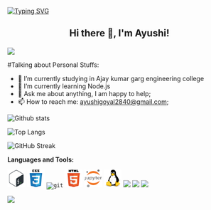 <!-- ### Hi 👋 I am Ayushi Goel , a Computer Science Engineer to solve real world problems.✨
![This is an image](https://myoctocat.com/assets/images/base-octocat.svg)


![Github stats](https://github-readme-stats.vercel.app/api?username=ayushigoyal2840&theme=highcontrast&show_icons=true&count_private=true)

![Top Languages Card](https://github-readme-stats.vercel.app/api/top-langs/?username=ayushigoyal2840) -->
<!--
**ayushigoyal2840/ayushigoyal2840** is a ✨ _special_ ✨ repository because its `README.md` (this file) appears on your GitHub profile.

Here are some ideas to get you started:

- 🔭 I’m currently working on ...
- 🌱 I’m currently learning ...
- 👯 I’m looking to collaborate on ...
- 🤔 I’m looking for help with ...
- 💬 Ask me about ...
- 📫 How to reach me: ...
- 😄 Pronouns: ...
- ⚡ Fun fact: ...
-->



[![Typing SVG](https://readme-typing-svg.herokuapp.com?multiline=true&width=500&lines=Computer+Science+Engineer+and+web+developer.++++++++++)](https://git.io/typing-svg)

<p align="center">
  
</p>  
<h2 align="center">Hi there 👋, I'm Ayushi!</h2>


<a href="https://www.linkedin.com/in/ayushi-goel-2b3359191/" target="blank"><img align="center" src="https://img.shields.io/badge/LinkedIn-AyushiGoel-blue">  </a> 

#Talking about Personal Stuffs:
- 🔭 I’m currently studying in Ajay kumar garg engineering college
- 🌱 I’m currently learning Node.js
- 💬 Ask me about anything, I am happy to help;
- 📫 How to reach me: ayushigoyal2840@gmail.com;


![Github stats](https://github-readme-stats.vercel.app/api?username=ayushigoyal2840&theme=highcontrast&show_icons=true&count_private=true)


![Top Langs](https://github-readme-stats.vercel.app/api/top-langs/?username=ayushigoyal2840&layout=compact)

![GitHub Streak](https://github-readme-streak-stats.herokuapp.com?user=ayushigoyal2840&theme=neon-palenight&hide_border=true)




**Languages and Tools:**  

<code><img src="https://raw.githubusercontent.com/devicons/devicon/master/icons/bash/bash-original.svg" alt="bash" width="40" height="40"/></code>
<code><img src="https://raw.githubusercontent.com/devicons/devicon/master/icons/css3/css3-original-wordmark.svg" alt="css3" width="40" height="40"/></code>
<code><img src="https://www.vectorlogo.zone/logos/git-scm/git-scm-icon.svg" alt="git" width="40" height="40"/></code>
<code><img src="https://raw.githubusercontent.com/devicons/devicon/master/icons/html5/html5-original-wordmark.svg" alt="html5" width="40" height="40"/></code>
<code><img src="https://raw.githubusercontent.com/devicons/devicon/master/icons/jupyter/jupyter-original-wordmark.svg" alt="Jupyter" width="40" height="40"/></code>
<code><img src="https://raw.githubusercontent.com/devicons/devicon/master/icons/linux/linux-original.svg" alt="linux" width="40" height="40"/></code>
<code><img height="40" src="https://raw.githubusercontent.com/shinokada/shinokada/master/assets/python.png"></code>
<code><img height="40" src="https://raw.githubusercontent.com/shinokada/shinokada/master/assets/javascript.png"></code>
<code><img height="40" src="https://raw.githubusercontent.com/shinokada/shinokada/master/assets/visual-studio-code.png"></code>
  

![](https://komarev.com/ghpvc/?username=ayushigoyal2840)
